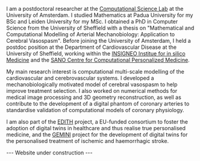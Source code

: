 I am a postdoctoral researcher at the [Computational Science Lab](https://uva.computationalscience.nl/) at the University of Amsterdam. I studied Mathematics at Padua University for my BSc and Leiden University for my MSc. I obtained a PhD in Computer Science from the University of Sheffield with a thesis on "Mathematical and Computational Modelling of Arterial Mechanobiology: Application to Cerebral Vasospasm". Before joining the University of Amsterdam, I held a postdoc position at the Department of Cardiovascular Disease at the University of Sheffield, working within the [INSIGNEO Institue for in silico Medicine](https://www.sheffield.ac.uk/insigneo) and the [SANO Centre for Computational Personalized Medicine](https://sano.science/). 

My main research interest is computational multi-scale modelling of the cardiovascular and cerebrovascular systems. I developed a mechanobiologically motivated model of cerebral vasospasm to help improve treatment selection. I also worked on numerical methods for medical image processing and 3D geometry reconstruction, as well as contribute to the development of a digital phantom of coronary arteries to standardise validation of computational models of coronary physiology. 

I am also part of the [EDITH](https://www.edith-csa.eu/) project, a EU-funded consortium to foster the adoption of digital twins in healthcare and thus realise true personalised medicine, and the [GEMINI](https://dth-gemini.eu/) project for the development of digital twins for the personalised treatment of ischemic and haemorrhagic stroke.


--- Website under construction ---
